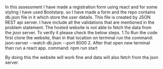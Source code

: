 In this assessment I have made a registration form using react and for some styling I have used Bootstarp.
so I have made a form and the repo contains db.json file in it which store the user details. This file is created by JSON REST api server.
I have include all the validations that are mentioned in the problem statement.
The hosted website is not able to fetch the data from the json server. To verify it please check the below steps.
1.To Run the code first clone the website, than in that location on terminal run the command: json-server --watch db.json --port 8000
2. After that open new terminal than run a react app. command: npm run start

By doing this the website will work fine and data will also fetch from tha json server.
